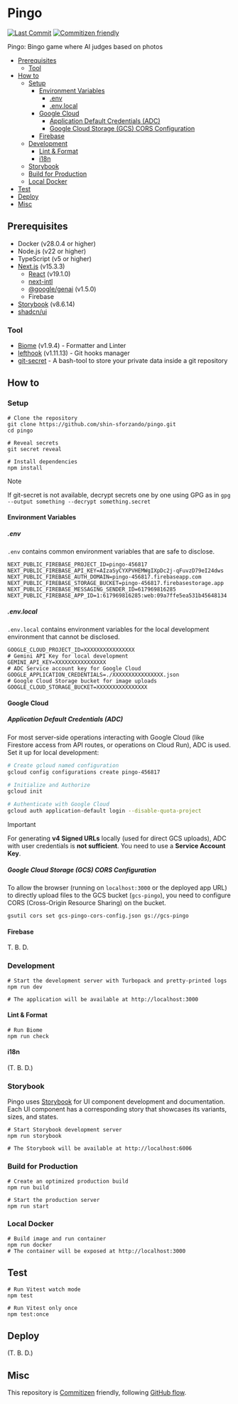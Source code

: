 # Pingo

<!-- Badges -->

[![Last Commit](https://img.shields.io/github/last-commit/shin-sforzando/pingo)](https://github.com/shin-sforzando/pingo/graphs/commit-activity)
[![Commitizen friendly](https://img.shields.io/badge/commitizen-friendly-brightgreen.svg)](http://commitizen.github.io/cz-cli/)

<!-- Synopsis -->

Pingo: Bingo game where AI judges based on photos

<!-- TOC -->

- [Prerequisites](#prerequisites)
  - [Tool](#tool)
- [How to](#how-to)
  - [Setup](#setup)
    - [Environment Variables](#environment-variables)
      - [.env](#env)
      - [.env.local](#envlocal)
    - [Google Cloud](#google-cloud)
      - [Application Default Credentials (ADC)](#application-default-credentials-adc)
      - [Google Cloud Storage (GCS) CORS Configuration](#google-cloud-storage-gcs-cors-configuration)
    - [Firebase](#firebase)
  - [Development](#development)
    - [Lint \& Format](#lint--format)
    - [i18n](#i18n)
  - [Storybook](#storybook)
  - [Build for Production](#build-for-production)
  - [Local Docker](#local-docker)
- [Test](#test)
- [Deploy](#deploy)
- [Misc](#misc)

## Prerequisites

- Docker (v28.0.4 or higher)
- Node.js (v22 or higher)
- TypeScript (v5 or higher)
- [Next.js](https://nextjs.org) (v15.3.3)
  - [React](https://ja.react.dev) (v19.1.0)
  - [next-intl](https://next-intl.dev)
  - [@google/genai](https://googleapis.github.io/js-genai/release_docs/index.html) (v1.5.0)
  - Firebase
- [Storybook](https://storybook.js.org) (v8.6.14)
- [shadcn/ui](https://ui.shadcn.com)

### Tool

- [Biome](https://biomejs.dev) (v1.9.4) - Formatter and Linter
- [lefthook](https://github.com/evilmartians/lefthook) (v1.11.13) - Git hooks manager
- [git-secret](https://sobolevn.me/git-secret/) - A bash-tool to store your private data inside a git repository

## How to

### Setup

```shell
# Clone the repository
git clone https://github.com/shin-sforzando/pingo.git
cd pingo

# Reveal secrets
git secret reveal

# Install dependencies
npm install
```

> [!NOTE]
> If git-secret is not available, decrypt secrets one by one using GPG as in
> `gpg --output something --decrypt something.secret`

#### Environment Variables

##### .env

`.env` contains common environment variables that are safe to disclose.

```.env
NEXT_PUBLIC_FIREBASE_PROJECT_ID=pingo-456817
NEXT_PUBLIC_FIREBASE_API_KEY=AIzaSyCYXPVHEMWgIXpDc2j-qFuvzD79eI24dws
NEXT_PUBLIC_FIREBASE_AUTH_DOMAIN=pingo-456817.firebaseapp.com
NEXT_PUBLIC_FIREBASE_STORAGE_BUCKET=pingo-456817.firebasestorage.app
NEXT_PUBLIC_FIREBASE_MESSAGING_SENDER_ID=617969816285
NEXT_PUBLIC_FIREBASE_APP_ID=1:617969816285:web:09a7ffe5ea531b45648134
```

##### .env.local

`.env.local` contains environment variables for the local development environment that cannot be disclosed.

```.env.local
GOOGLE_CLOUD_PROJECT_ID=XXXXXXXXXXXXXXXX
# Gemini API Key for local development
GEMINI_API_KEY=XXXXXXXXXXXXXXXX
# ADC Service account key for Google Cloud
GOOGLE_APPLICATION_CREDENTIALS=./XXXXXXXXXXXXXXXX.json
# Google Cloud Storage bucket for image uploads
GOOGLE_CLOUD_STORAGE_BUCKET=XXXXXXXXXXXXXXXX
```

#### Google Cloud

##### Application Default Credentials (ADC)

For most server-side operations interacting with Google Cloud (like Firestore access from API routes, or operations on Cloud Run), ADC is used. Set it up for local development:

```bash
# Create gcloud named configuration
gcloud config configurations create pingo-456817

# Initialize and Authorize
gcloud init

# Authenticate with Google Cloud
gcloud auth application-default login --disable-quota-project
```

> [!IMPORTANT]
> For generating **v4 Signed URLs** locally (used for direct GCS uploads), ADC with user credentials is **not sufficient**.
> You need to use a **Service Account Key**.

##### Google Cloud Storage (GCS) CORS Configuration

To allow the browser (running on `localhost:3000` or the deployed app URL) to directly upload files to the GCS bucket (`gcs-pingo`), you need to configure CORS (Cross-Origin Resource Sharing) on the bucket.

```shell
gsutil cors set gcs-pingo-cors-config.json gs://gcs-pingo
```

#### Firebase

T. B. D.

### Development

```shell
# Start the development server with Turbopack and pretty-printed logs
npm run dev

# The application will be available at http://localhost:3000
```

#### Lint & Format

```shell
# Run Biome
npm run check
```

#### i18n

(T. B. D.)

### Storybook

Pingo uses [Storybook](https://storybook.js.org) for UI component development and documentation.
Each UI component has a corresponding story that showcases its variants, sizes, and states.

```shell
# Start Storybook development server
npm run storybook

# The Storybook will be available at http://localhost:6006
```

### Build for Production

```shell
# Create an optimized production build
npm run build

# Start the production server
npm run start
```

### Local Docker

```shell
# Build image and run container
npm run docker
# The container will be exposed at http://localhost:3000
```

## Test

```shell
# Run Vitest watch mode
npm test

# Run Vitest only once
npm test:once
```

## Deploy

(T. B. D.)

## Misc

This repository is [Commitizen](https://commitizen.github.io/cz-cli/) friendly, following [GitHub flow](https://docs.github.com/en/get-started/quickstart/github-flow).
